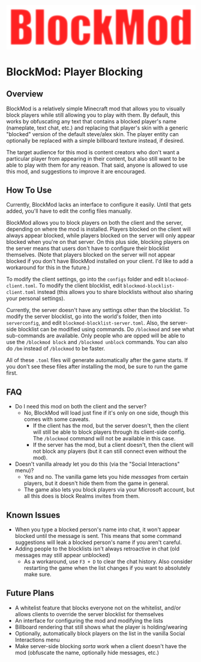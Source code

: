 ![BlockMod](./src/main/resources/blockmod.png)

# BlockMod: Player Blocking

## Overview

BlockMod is a relatively simple Minecraft mod that allows you to visually block players while still allowing you to play
with them. By default, this works by obfuscating any text that contains a blocked player's name (nameplate, text chat,
etc.) and replacing that player's skin with a generic "blocked" version of the default steve/alex skin. The player
entity can optionally be replaced with a simple billboard texture instead, if desired.

The target audience for this mod is content creators who don't want a particular player from appearing in their content,
but also still want to be able to play with them for any reason. That said, anyone is allowed to use this mod, and
suggestions to improve it are encouraged.

## How To Use

Currently, BlockMod lacks an interface to configure it easily. Until that gets added, you'll have to edit the config
files manually.

BlockMod allows you to block players on both the client and the server, depending on where the mod is installed. Players
blocked on the client will always appear blocked, while players blocked on the server will only appear blocked when
you're on that server. On this plus side, blocking players on the server means that users don't have to configure their
blocklist themselves. (Note that players blocked on the server will not appear blocked if you don't have BlockMod
installed on your client. I'd like to add a workaround for this in the future.)

To modify the client settings, go into the `configs` folder and edit `blockmod-client.toml`. To modify the client
blocklist, edit `blockmod-blocklist-client.toml` instead (this allows you to share blocklists without also sharing your
personal settings).

Currently, the server doesn't have any settings other than the blocklist. To modify the server blocklist, go into the
world's folder, then into `serverconfig`, and edit `blockmod-blocklist-server.toml`. Also, the server-side blocklist can
be modified using commands. Do `/blockmod` and see what sub-commands are available. Only people who are opped will be
able to use the `/blockmod block` and `/blockmod unblock` commands. You can also do `/bm` instead of `/blockmod` to be
faster.

All of these `.toml` files will generate automatically after the game starts. If you don't see these files after
installing the mod, be sure to run the game first.

## FAQ

- Do I need this mod on both the client and the server?
    - No, BlockMod will load just fine if it's only on one side, though this comes with some caveats.
        - If the client has the mod, but the server doesn't, then the client will still be able to block players through
          its client-side config. The `/blockmod` command will not be available in this case.
        - If the server has the mod, but a client doesn't, then the client will not block any players (but it can still
          connect even without the mod).
- Doesn't vanilla already let you do this (via the "Social Interactions" menu)?
    - Yes and no. The vanilla game lets you hide *messages* from certain players, but it doesn't hide them from the game
      in general.
    - The game also lets you block players via your Microsoft account, but all this does is block Realms invites from
      them.

## Known Issues

- When you type a blocked person's name into chat, it won't appear blocked until the message is sent. This means that
  some command suggestions will leak a blocked person's name if you aren't careful.
- Adding people to the blocklists isn't always retroactive in chat (old messages may still appear unblocked)
    - As a workaround, use `F3 + D` to clear the chat history. Also consider restarting the game when the list changes
      if you want to absolutely make sure.

## Future Plans

- A whitelist feature that blocks everyone not on the whitelist, and/or allows clients to override the server blocklist
  for themselves
- An interface for configuring the mod and modifying the lists
- Billboard rendering that still shows what the player is holding/wearing
- Optionally, automatically block players on the list in the vanilla Social Interactions menu
- Make server-side blocking *sorta* work when a client doesn't have the mod (obfuscate the name, optionally hide
  messages, etc.)